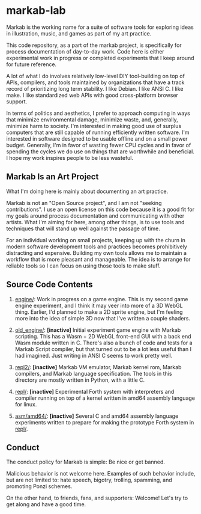 # markab-lab

Markab is the working name for a suite of software tools for exploring ideas in
illustration, music, and games as part of my art practice.

This code repository, as a part of the markab project, is specifically for
process documentation of day-to-day work. Code here is either experimental work
in progress or completed experiments that I keep around for future reference.

A lot of what I do involves relatively low-level DIY tool-building on top of
APIs, compilers, and tools maintained by organizations that have a track record
of prioritizing long term stability. I like Debian. I like ANSI C. I like make.
I like standardized web APIs with good cross-platform browser support.

In terms of politics and aesthetics, I prefer to approach computing in ways
that minimize environmental damage, minimize waste, and, generally, minimize
harm to society. I'm interested in making good use of surplus computers that
are still capable of running efficiently written software. I'm interested in
software designed to be usable offline and on a small power budget. Generally,
I'm in favor of wasting fewer CPU cycles and in favor of spending the cycles we
do use on things that are worthwhile and beneficial. I hope my work inspires
people to be less wasteful.


## Markab Is an Art Project

What I'm doing here is mainly about documenting an art practice.

Markab is not an "Open Source project", and I am not "seeking contributions". I
use an open license on this code because it is a good fit for my goals around
process documentation and communicating with other artists. What I'm aiming for
here, among other things, is to use tools and techniques that will stand up
well against the passage of time.

For an individual working on small projects, keeping up with the churn in
modern software development tools and practices becomes prohibitively
distracting and expensive. Building my own tools allows me to maintain a
workflow that is more pleasant and manageable. The idea is to arrange for
reliable tools so I can focus on using those tools to make stuff.


## Source Code Contents

1. [engine/](engine): Work in progress on a game engine. This is my second game
   engine experiment, and I think it may veer into more of a 3D WebGL thing.
   Earlier, I'd planned to make a 2D sprite engine, but I'm feeling more into
   the idea of simple 3D now that I've written a couple shaders.

2. [old_engine/](old_engine): **[inactive]** Initial experiment game engine
   with Markab scripting. This has a Wasm + 2D WebGL front-end GUI with a back
   end Wasm module written in C. There's also a bunch of code and tests for a
   Markab Script compiler, but that turned out to be a lot less useful than I
   had imagined. Just writing in ANSI C seems to work pretty well.

3. [repl2/](repl2):  **[inactive]** Markab VM emulator, Markab kernel rom,
   Markab compilers, and Markab language specification. The tools in this
   directory are mostly written in Python, with a little C.

4. [repl/](repl):  **[inactive]** Experimental Forth system with interpreters
   and compiler running on top of a kernel written in amd64 assembly language
   for linux.

5. [asm/amd64/](asm/amd64): **[inactive]** Several C and amd64 assembly language
   experiments written to prepare for making the prototype Forth system in
   [repl/](repl).


## Conduct

The conduct policy for Markab is simple: Be nice or get banned.

Malicious behavior is not welcome here. Examples of such behavior include, but
are not limited to: hate speech, bigotry, trolling, spamming, and promoting
Ponzi schemes.

On the other hand, to friends, fans, and supporters: Welcome! Let's try to get
along and have a good time.
